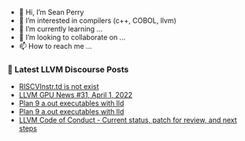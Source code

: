 - 👋 Hi, I’m Sean Perry
- 👀 I’m interested in compilers (c++, COBOL, llvm)
- 🌱 I’m currently learning ...
- 💞️ I’m looking to collaborate on ...
- 📫 How to reach me ...

<!---
s66perry/s66perry is a ✨ special ✨ repository because its `README.md` (this file) appears on your GitHub profile.
You can click the Preview link to take a look at your changes.
--->
### 📕 Latest LLVM Discourse Posts

<!-- DISCOURSE-LLVM:START -->
- [RISCVInstr.td is not exist](https://discourse.llvm.org/t/riscvinstr-td-is-not-exist/61382#post_4)
- [LLVM GPU News #31, April 1, 2022](https://discourse.llvm.org/t/llvm-gpu-news-31-april-1-2022/61444#post_1)
- [Plan 9 a.out executables with lld](https://discourse.llvm.org/t/plan-9-a-out-executables-with-lld/61438#post_3)
- [Plan 9 a.out executables with lld](https://discourse.llvm.org/t/plan-9-a-out-executables-with-lld/61438#post_2)
- [LLVM Code of Conduct - Current status, patch for review, and next steps](https://discourse.llvm.org/t/llvm-code-of-conduct-current-status-patch-for-review-and-next-steps/61392#post_3)
<!-- DISCOURSE-LLVM:END -->

